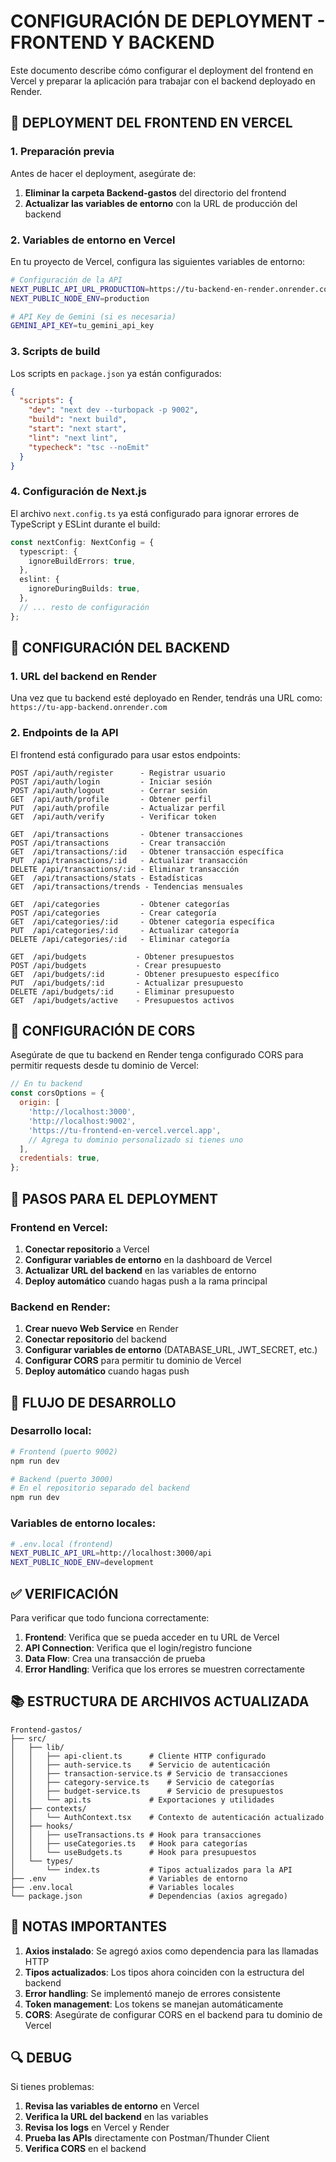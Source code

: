 # CONFIGURACIÓN DE DEPLOYMENT - FRONTEND Y BACKEND

Este documento describe cómo configurar el deployment del frontend en Vercel y preparar la aplicación para trabajar con el backend deployado en Render.

## 🚀 DEPLOYMENT DEL FRONTEND EN VERCEL

### 1. Preparación previa

Antes de hacer el deployment, asegúrate de:

1. **Eliminar la carpeta Backend-gastos** del directorio del frontend
2. **Actualizar las variables de entorno** con la URL de producción del backend

### 2. Variables de entorno en Vercel

En tu proyecto de Vercel, configura las siguientes variables de entorno:

```bash
# Configuración de la API
NEXT_PUBLIC_API_URL_PRODUCTION=https://tu-backend-en-render.onrender.com/api
NEXT_PUBLIC_NODE_ENV=production

# API Key de Gemini (si es necesaria)
GEMINI_API_KEY=tu_gemini_api_key
```

### 3. Scripts de build

Los scripts en `package.json` ya están configurados:

```json
{
  "scripts": {
    "dev": "next dev --turbopack -p 9002",
    "build": "next build",
    "start": "next start",
    "lint": "next lint",
    "typecheck": "tsc --noEmit"
  }
}
```

### 4. Configuración de Next.js

El archivo `next.config.ts` ya está configurado para ignorar errores de TypeScript y ESLint durante el build:

```typescript
const nextConfig: NextConfig = {
  typescript: {
    ignoreBuildErrors: true,
  },
  eslint: {
    ignoreDuringBuilds: true,
  },
  // ... resto de configuración
};
```

## 🔧 CONFIGURACIÓN DEL BACKEND

### 1. URL del backend en Render

Una vez que tu backend esté deployado en Render, tendrás una URL como:
`https://tu-app-backend.onrender.com`

### 2. Endpoints de la API

El frontend está configurado para usar estos endpoints:

```
POST /api/auth/register      - Registrar usuario
POST /api/auth/login         - Iniciar sesión
POST /api/auth/logout        - Cerrar sesión
GET  /api/auth/profile       - Obtener perfil
PUT  /api/auth/profile       - Actualizar perfil
GET  /api/auth/verify        - Verificar token

GET  /api/transactions       - Obtener transacciones
POST /api/transactions       - Crear transacción
GET  /api/transactions/:id   - Obtener transacción específica
PUT  /api/transactions/:id   - Actualizar transacción
DELETE /api/transactions/:id - Eliminar transacción
GET  /api/transactions/stats - Estadísticas
GET  /api/transactions/trends - Tendencias mensuales

GET  /api/categories         - Obtener categorías
POST /api/categories         - Crear categoría
GET  /api/categories/:id     - Obtener categoría específica
PUT  /api/categories/:id     - Actualizar categoría
DELETE /api/categories/:id   - Eliminar categoría

GET  /api/budgets           - Obtener presupuestos
POST /api/budgets           - Crear presupuesto
GET  /api/budgets/:id       - Obtener presupuesto específico
PUT  /api/budgets/:id       - Actualizar presupuesto
DELETE /api/budgets/:id     - Eliminar presupuesto
GET  /api/budgets/active    - Presupuestos activos
```

## 🔐 CONFIGURACIÓN DE CORS

Asegúrate de que tu backend en Render tenga configurado CORS para permitir requests desde tu dominio de Vercel:

```javascript
// En tu backend
const corsOptions = {
  origin: [
    'http://localhost:3000',
    'http://localhost:9002',
    'https://tu-frontend-en-vercel.vercel.app',
    // Agrega tu dominio personalizado si tienes uno
  ],
  credentials: true,
};
```

## 📝 PASOS PARA EL DEPLOYMENT

### Frontend en Vercel:

1. **Conectar repositorio** a Vercel
2. **Configurar variables de entorno** en la dashboard de Vercel
3. **Actualizar URL del backend** en las variables de entorno
4. **Deploy automático** cuando hagas push a la rama principal

### Backend en Render:

1. **Crear nuevo Web Service** en Render
2. **Conectar repositorio** del backend
3. **Configurar variables de entorno** (DATABASE_URL, JWT_SECRET, etc.)
4. **Configurar CORS** para permitir tu dominio de Vercel
5. **Deploy automático** cuando hagas push

## 🔄 FLUJO DE DESARROLLO

### Desarrollo local:
```bash
# Frontend (puerto 9002)
npm run dev

# Backend (puerto 3000)
# En el repositorio separado del backend
npm run dev
```

### Variables de entorno locales:
```bash
# .env.local (frontend)
NEXT_PUBLIC_API_URL=http://localhost:3000/api
NEXT_PUBLIC_NODE_ENV=development
```

## ✅ VERIFICACIÓN

Para verificar que todo funciona correctamente:

1. **Frontend**: Verifica que se pueda acceder en tu URL de Vercel
2. **API Connection**: Verifica que el login/registro funcione
3. **Data Flow**: Crea una transacción de prueba
4. **Error Handling**: Verifica que los errores se muestren correctamente

## 📚 ESTRUCTURA DE ARCHIVOS ACTUALIZADA

```
Frontend-gastos/
├── src/
│   ├── lib/
│   │   ├── api-client.ts      # Cliente HTTP configurado
│   │   ├── auth-service.ts    # Servicio de autenticación
│   │   ├── transaction-service.ts # Servicio de transacciones
│   │   ├── category-service.ts    # Servicio de categorías
│   │   ├── budget-service.ts      # Servicio de presupuestos
│   │   └── api.ts             # Exportaciones y utilidades
│   ├── contexts/
│   │   └── AuthContext.tsx    # Contexto de autenticación actualizado
│   ├── hooks/
│   │   ├── useTransactions.ts # Hook para transacciones
│   │   ├── useCategories.ts   # Hook para categorías
│   │   └── useBudgets.ts      # Hook para presupuestos
│   └── types/
│       └── index.ts           # Tipos actualizados para la API
├── .env                       # Variables de entorno
├── .env.local                 # Variables locales
└── package.json               # Dependencias (axios agregado)
```

## 🚨 NOTAS IMPORTANTES

1. **Axios instalado**: Se agregó axios como dependencia para las llamadas HTTP
2. **Tipos actualizados**: Los tipos ahora coinciden con la estructura del backend
3. **Error handling**: Se implementó manejo de errores consistente
4. **Token management**: Los tokens se manejan automáticamente
5. **CORS**: Asegúrate de configurar CORS en el backend para tu dominio de Vercel

## 🔍 DEBUG

Si tienes problemas:

1. **Revisa las variables de entorno** en Vercel
2. **Verifica la URL del backend** en las variables
3. **Revisa los logs** en Vercel y Render
4. **Prueba las APIs** directamente con Postman/Thunder Client
5. **Verifica CORS** en el backend
